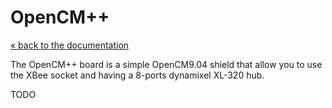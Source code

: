 # OpenCM++

[« back to the documentation](index.md)

The OpenCM++ board is a simple OpenCM9.04 shield that allow you to use the XBee socket and having a 8-ports dynamixel XL-320 hub.

TODO
